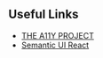 ## Useful Links

- [THE A11Y PROJECT](https://www.a11yproject.com/checklist/)
- [Semantic UI React](https://react.semantic-ui.com/)
